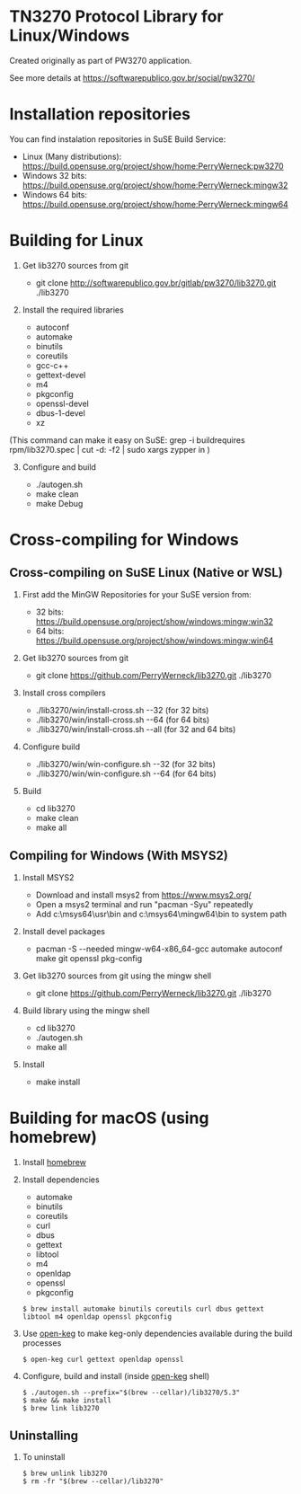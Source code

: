 TN3270 Protocol Library for Linux/Windows
=========================================

Created originally as part of PW3270 application.

See more details at https://softwarepublico.gov.br/social/pw3270/

Installation repositories
=========================

 You can find instalation repositories in SuSE Build Service:

 * Linux (Many distributions): https://build.opensuse.org/project/show/home:PerryWerneck:pw3270
 * Windows 32 bits: https://build.opensuse.org/project/show/home:PerryWerneck:mingw32
 * Windows 64 bits: https://build.opensuse.org/project/show/home:PerryWerneck:mingw64

Building for Linux
==================

1. Get lib3270 sources from git

	* git clone http://softwarepublico.gov.br/gitlab/pw3270/lib3270.git ./lib3270

2. Install the required libraries

	* autoconf
	* automake
	* binutils
	* coreutils
	* gcc-c++
	* gettext-devel
	* m4
	* pkgconfig
	* openssl-devel
	* dbus-1-devel
	* xz

(This command can make it easy on SuSE: grep -i buildrequires rpm/lib3270.spec | cut -d: -f2 | sudo xargs zypper in )

3. Configure and build

	* ./autogen.sh
	* make clean
	* make Debug


Cross-compiling for Windows
===========================

Cross-compiling on SuSE Linux (Native or WSL)
---------------------------------------------

1. First add the MinGW Repositories for your SuSE version from:

	* 32 bits: https://build.opensuse.org/project/show/windows:mingw:win32
	* 64 bits: https://build.opensuse.org/project/show/windows:mingw:win64

2. Get lib3270 sources from git

	* git clone https://github.com/PerryWerneck/lib3270.git ./lib3270

3. Install cross compilers

	* ./lib3270/win/install-cross.sh --32 (for 32 bits)
	* ./lib3270/win/install-cross.sh --64 (for 64 bits)
	* ./lib3270/win/install-cross.sh --all (for 32 and 64 bits)

3. Configure build

	* ./lib3270/win/win-configure.sh --32 (for 32 bits)
	* ./lib3270/win/win-configure.sh --64 (for 64 bits)

4. Build

	* cd lib3270
	* make clean
	* make all

Compiling for Windows (With MSYS2)
----------------------------------

1. Install MSYS2 

	* Download and install msys2 from https://www.msys2.org/
	* Open a msys2 terminal and run "pacman -Syu" repeatedly
	* Add c:\msys64\usr\bin and c:\msys64\mingw64\bin to system path

2. Install devel packages

	* pacman -S --needed mingw-w64-x86_64-gcc automake autoconf make git openssl pkg-config

3. Get lib3270 sources from git using the mingw shell

	* git clone https://github.com/PerryWerneck/lib3270.git ./lib3270

4. Build library using the mingw shell

	* cd lib3270
	* ./autogen.sh
	* make all

5. Install

	* make install


Building for macOS (using homebrew)
===================================

1. Install [homebrew](https://brew.sh/)

2. Install dependencies

	* automake
	* binutils
	* coreutils
	* curl
	* dbus
	* gettext
	* libtool
	* m4
	* openldap
	* openssl
	* pkgconfig

	```console
	$ brew install automake binutils coreutils curl dbus gettext libtool m4 openldap openssl pkgconfig
	```

3. Use [open-keg](https://gist.github.com/andrebreves/5f36e78575e20162ed0a62bd27c4bcea) to make keg-only dependencies available during the build processes

	```console
	$ open-keg curl gettext openldap openssl
	```
4. Configure, build and install (inside [open-keg](https://gist.github.com/andrebreves/5f36e78575e20162ed0a62bd27c4bcea) shell)

	```console
	$ ./autogen.sh --prefix="$(brew --cellar)/lib3270/5.3"
	$ make && make install
	$ brew link lib3270
	```

Uninstalling
------------

1. To uninstall

	```console
	$ brew unlink lib3270
	$ rm -fr "$(brew --cellar)/lib3270"
	```
